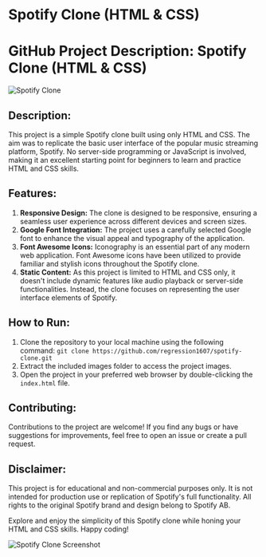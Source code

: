 # Spotify Clone (HTML & CSS)
<!DOCTYPE html>
<html lang="en">

<head>
  <meta charset="UTF-8">
  <meta name="viewport" content="width=device-width, initial-scale=1.0">

  <link href="https://fonts.googleapis.com/css2?family=YourSelectedGoogleFont&display=swap" rel="stylesheet">
  <link rel="stylesheet" href="https://cdnjs.cloudflare.com/ajax/libs/font-awesome/5.15.4/css/all.min.css">
  <style>
   
  </style>
</head>

<body>
  <h1>GitHub Project Description: Spotify Clone (HTML & CSS)</h1>
  <img src="link_to_image" alt="Spotify Clone" />

  <h2>Description:</h2>
  <p>This project is a simple Spotify clone built using only HTML and CSS. The aim was to replicate the basic user interface of the popular music streaming platform, Spotify. No server-side programming or JavaScript is involved, making it an excellent starting point for beginners to learn and practice HTML and CSS skills.</p>

  <h2>Features:</h2>
  <ol>
    <li><strong>Responsive Design:</strong> The clone is designed to be responsive, ensuring a seamless user experience across different devices and screen sizes.</li>
    <li><strong>Google Font Integration:</strong> The project uses a carefully selected Google font to enhance the visual appeal and typography of the application.</li>
    <li><strong>Font Awesome Icons:</strong> Iconography is an essential part of any modern web application. Font Awesome icons have been utilized to provide familiar and stylish icons throughout the Spotify clone.</li>
    <li><strong>Static Content:</strong> As this project is limited to HTML and CSS only, it doesn't include dynamic features like audio playback or server-side functionalities. Instead, the clone focuses on representing the user interface elements of Spotify.</li>
  </ol>

  <h2>How to Run:</h2>
  <ol>
    <li>Clone the repository to your local machine using the following command: <code>git clone https://github.com/regression1607/spotify-clone.git</code></li>
    <li>Extract the included images folder to access the project images.</li>
    <li>Open the project in your preferred web browser by double-clicking the <code>index.html</code> file.</li>
  </ol>

  <h2>Contributing:</h2>
  <p>Contributions to the project are welcome! If you find any bugs or have suggestions for improvements, feel free to open an issue or create a pull request.</p>

  <h2>Disclaimer:</h2>
  <p>This project is for educational and non-commercial purposes only. It is not intended for production use or replication of Spotify's full functionality. All rights to the original Spotify brand and design belong to Spotify AB.</p>

  <p>Explore and enjoy the simplicity of this Spotify clone while honing your HTML and CSS skills. Happy coding!</p>

  <img src="link_to_screenshot" alt="Spotify Clone Screenshot" />
</body>

</html>
